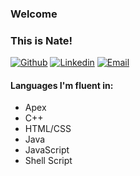 ### Welcome
### This is Nate!

[![Github](https://img.shields.io/badge/-Github-000?style=flat&logo=Github&logoColor=white)](https://github.com/Counterpoint86)
[![Linkedin](https://img.shields.io/badge/-LinkedIn-blue?style=flat&logo=Linkedin&logoColor=white)](https://www.linkedin.com/in/nathan-king-48937119a/)
[![Email](https://img.shields.io/badge/-Email-c14438?style=flat&logo=Gmail&logoColor=white&link=mailto:nathan@nathanaking.com)](mailto:nathan@nathanaking.com)

#### Languages I'm fluent in: 
- Apex
- C++
- HTML/CSS
- Java
- JavaScript
- Shell Script